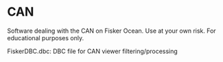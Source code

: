 # CAN
Software dealing with the CAN on Fisker Ocean. Use at your own risk. For educational purposes only.

FiskerDBC.dbc: DBC file for CAN viewer filtering/processing
